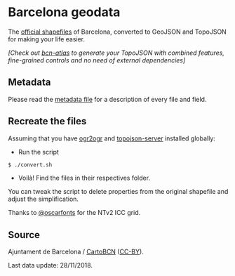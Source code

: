 Barcelona geodata
=================
The [official shapefiles](http://w20.bcn.cat/cartobcn/default.aspx) of Barcelona, converted to GeoJSON and TopoJSON for making your life easier.

*[Check out [bcn-atlas](https://github.com/martgnz/bcn-atlas) to generate your TopoJSON with combined features, fine-grained controls and no need of external dependencies]*

## Metadata

Please read the [metadata file](http://w20.bcn.cat/cartobcn/getFile.ashx?t=bdd&f=47185360245555) for a description of every file and field.

## Recreate the files
Assuming that you have [ogr2ogr](https://trac.osgeo.org/gdal/wiki/DownloadingGdalBinaries) and [topojson-server](https://github.com/topojson/topojson-server) installed globally:

- Run the script
```bash
$ ./convert.sh
```
- Voilà! Find the files in their respectives folder.

You can tweak the script to delete properties from the original shapefile and adjust the simplification.

Thanks to [@oscarfonts](https://github.com/oscarfonts) for the NTv2 ICC grid.

## Source

Ajuntament de Barcelona / [CartoBCN](http://w20.bcn.cat/cartobcn/) ([CC-BY](http://w133.bcn.cat/geoportal/descargas/ca_ca_cond_us_carto.pdf)).

Last data update: 28/11/2018.